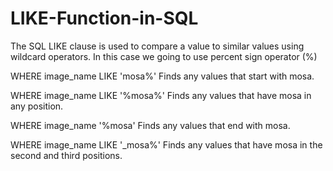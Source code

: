 # LIKE-Function-in-SQL

The SQL LIKE clause is used to compare a value to similar values using wildcard operators.
In this case we going to use percent sign operator (%)

WHERE image_name LIKE 'mosa%'
Finds any values that start with mosa.

WHERE image_name LIKE '%mosa%'
Finds any values that have mosa in any position.

WHERE image_name '%mosa'
Finds any values that end with mosa.

WHERE image_name LIKE '_mosa%'
Finds any values that have mosa in the second and third positions.

